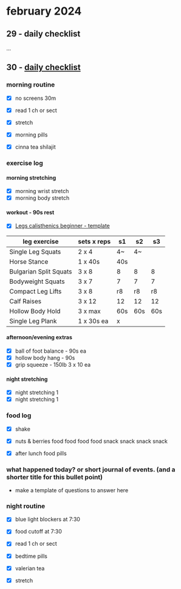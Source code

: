 # february 2024

## 29 - daily checklist

...

## 30 - [daily checklist](../lifecycles/daily_checkist.md)

### morning routine

- [x] no screens 30m
- [x] read 1 ch or sect
- [x] stretch

- [x] morning pills
- [x] cinna tea shilajit

### exercise log

#### morning stretching

- [x] morning wrist stretch
- [x] morning body stretch

#### workout - 90s rest

- [x] [Legs calisthenics beginner - template](../fitness/beginner%20calisthenics/Legs.md)

|leg exercise|sets x reps|s1|s2|s3|
|-|-|-|-|-|
|Single Leg Squats|2 x 4|4~|4~||
|Horse Stance|1 x 40s|40s|||
|Bulgarian Split Squats|3 x 8|8|8|8|
|Bodyweight Squats|3 x 7|7|7|7|
|Compact Leg Lifts|3 x 8|r8|r8|r8|
|Calf Raises|3 x 12|12|12|12|
|Hollow Body Hold|3 x max|60s|60s|60s|
|Single Leg Plank|1 x 30s ea|x|||

#### afternoon/evening extras

- [x] ball of foot balance - 90s ea
- [x] hollow body hang - 90s
- [x] grip squeeze - 150lb 3 x 10 ea

#### night stretching

- [x] night stretching 1
- [x] night stretching 1

### food log

- [x] shake
- [x] nuts & berries
food
food
food
food
snack
snack
snack
snack

- [x] after lunch food pills

### what happened today? or short journal of events. (and a shorter title for this bullet point)

- make a template of questions to answer here

### night routine

- [x] blue light blockers at 7:30
- [x] food cutoff at 7:30

- [x] read 1 ch or sect

- [x] bedtime pills
- [x] valerian tea

- [x] stretch
